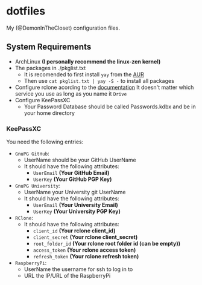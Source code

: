 # dotfiles

My (@DemonInTheCloset) configuration files.

## System Requirements

- ArchLinux __(I personally recommend the linux-zen kernel)__
- The packages in ./pkglist.txt
  - It is recomended to first install `yay` from the [AUR](https://aur.archlinux.org/packages/yay)
  - Then use `cat pkglist.txt | yay -S -` to install all packages
- Configure rclone acording to the [documentation](https://rclone.org/docs/)
It doesn't matter which service you use as long as you name it `Drive`
- Configure KeePassXC
  - Your Password Database should be called Passwords.kdbx and be in your home directory

### KeePassXC

You need the following entries:
- `GnuPG GitHub`:
  - UserName should be your GitHub UserName
  - It should have the following attributes:
    - `UserEmail` __(Your GitHub Email)__
    - `UserKey` __(Your GitHub PGP Key)__
- `GnuPG University`:
  - UserName your University git UserName
  - It should have the following attributes:
    - `UserEmail` __(Your University Email)__
    - `UserKey` __(Your University PGP Key)__
- `RClone`:
  - It should have the following attributes:
    - `client_id` __(Your rclone client_id)__
    - `client_secret` __(Your rclone client_secret)__
    - `root_folder_id` __(Your rclone root folder id (can be empty))__
    - `access_token` __(Your rclone access token)__
    - `refresh_token` __(Your rclone refresh token)__
- `RaspberryPi`:
  - UserName the username for ssh to log in to 
  - URL the IP/URL of the RaspberryPi
